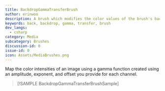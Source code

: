 ```yaml
---
title: BackdropGammaTransferBrush
author: erinwoo  
description: A brush which modifies the color values of the brush's background in the application
keywords: back, backdrop, gamma, transfer, brush
dev_langs:
  - csharp
category: Media
subcategory: Brushes
discussion-id: 0
issue-id: 0
icon: Assets/MediaBrushes.png
---
```


Map the color intensities of an image using a gamma function created using an amplitude, exponent, and offset you provide for each channel.

> [!SAMPLE BackdropGammaTransferBrushSample]

